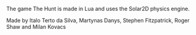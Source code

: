 The game The Hunt is made in Lua and uses the Solar2D physics engine.

Made by Italo Terto da Silva, Martynas Danys, Stephen Fitzpatrick, Roger Shaw and Milan Kovacs

